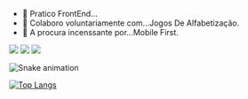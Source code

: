 - 🌱 Pratico FrontEnd...
- 👯 Colaboro voluntariamente com...Jogos De Alfabetização.
- 🤔 A procura incenssante por...Mobile First.

<div> 
  <a href="https://www.youtube.com/channel/UCfEsOEx_t6hiIms8HzttxOw/featured" target="_blank"><img src="https://img.shields.io/badge/YouTube-FF0000?style=for-the-badge&logo=youtube&logoColor=white" target="_blank"></a>
  <a href="https://www.instagram.com/mqjogos" target="_blank"><img src="https://img.shields.io/badge/-Instagram-%23E4405F?style=for-the-badge&logo=instagram&logoColor=white" target="_blank"></a>
  <a href="https://www.linkedin.com/in/debora-inocencio/" target="_blank"><img src="https://img.shields.io/badge/-LinkedIn-%230077B5?style=for-the-badge&logo=linkedin&logoColor=white" target="_blank"></a> 
  
</div>

![Snake animation](https://github.com/mqjogos/mqjogos/blob/output/github-contribution-grid-snake.svg)

[![Top Langs](https://github-readme-stats.vercel.app/api/top-langs/?username=mqjogos&langs_count=8)](https://github.com/mqjogos/github-readme-stats)






